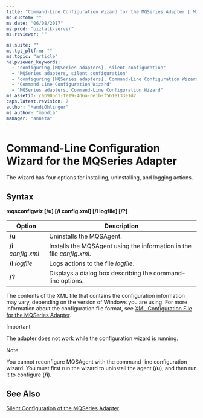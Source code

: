 ```yaml
---
title: "Command-Line Configuration Wizard for the MQSeries Adapter | Microsoft Docs"
ms.custom: ""
ms.date: "06/08/2017"
ms.prod: "biztalk-server"
ms.reviewer: ""

ms.suite: ""
ms.tgt_pltfrm: ""
ms.topic: "article"
helpviewer_keywords: 
  - "configuring [MQSeries adapters], silent configuration"
  - "MQSeries adapters, silent configuration"
  - "configuring [MQSeries adapters], Command-Line Configuration Wizard"
  - "Command-Line Configuration Wizard"
  - "MQSeries adapters, Command-Line Configuration Wizard"
ms.assetid: cab905d1-fe19-4d6a-be1b-f561e133e1d2
caps.latest.revision: 7
author: "MandiOhlinger"
ms.author: "mandia"
manager: "anneta"
---
```

# Command-Line Configuration Wizard for the MQSeries Adapter
The wizard has four options for installing, uninstalling, and logging actions.  
  
## Syntax  
 **mqsconfigwiz [/u] [/i config.xml] [/l logfile] [/?]**  
  
|Option|Description|  
|------------|-----------------|  
|**/u**|Uninstalls the MQSAgent.|  
|**/i** *config.xml*|Installs the MQSAgent using the information in the file *config.xml*.|  
|**/l** *logfile*|Logs actions to the file *logfile*.|  
|**/?**|Displays a dialog box describing the command-line options.|  
  
 The contents of the XML file that contains the configuration information may vary, depending on the version of Windows you are using. For more information about the configuration file format, see [XML Configuration File for the MQSeries Adapter](../core/xml-configuration-file-for-the-mqseries-adapter.md).  
  
> [!IMPORTANT]
>  The adapter does not work while the configuration wizard is running.  
  
> [!NOTE]
>  You cannot reconfigure MQSAgent with the command-line configuration wizard. You must first run the wizard to uninstall the agent (**/u**), and then run it to configure (**/i**).  
  
## See Also  
 [Silent Configuration of the MQSeries Adapter](../core/silent-configuration-of-the-mqseries-adapter.md)